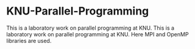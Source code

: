 # KNU-Parallel-Programming
This is a laboratory work on parallel programming at KNU. This is a laboratory work on parallel programming at KNU. Here MPI and OpenMP libraries are used.
